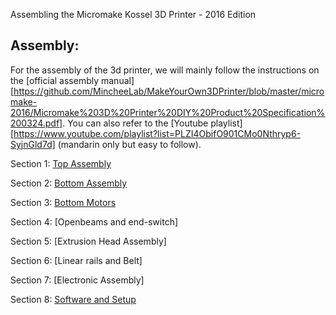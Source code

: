Assembling the Micromake Kossel 3D Printer - 2016 Edition

## Assembly:

For the assembly of the 3d printer, we will mainly follow the instructions on the [official assembly manual][https://github.com/MincheeLab/MakeYourOwn3DPrinter/blob/master/micromake-2016/Micromake%203D%20Printer%20DIY%20Product%20Specification%200324.pdf]. You can also refer to the [Youtube playlist][https://www.youtube.com/playlist?list=PLZI4ObifO901CMo0Nthryp6-SyjnGld7d] (mandarin only but easy to follow).

Section 1: [Top Assembly](s1-top-assembly.md)

Section 2: [Bottom Assembly](s2-bottom-assembly.md)

Section 3: [Bottom Motors](s3-motors.md)

Section 4: [Openbeams and end-switch]

Section 5: [Extrusion Head Assembly]

Section 6: [Linear rails and Belt]

Section 7: [Electronic Assembly]

Section 8: [Software and Setup](s8-software.md)
